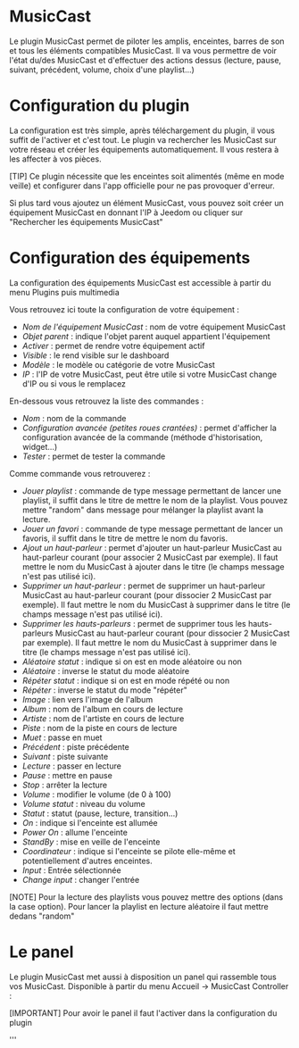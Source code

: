 MusicCast
===

Le plugin MusicCast permet de piloter les amplis, enceintes, barres de son et tous les éléments compatibles MusicCast. Il va vous permettre de voir l'état du/des MusicCast et d'effectuer des actions dessus (lecture, pause, suivant, précédent, volume, choix d'une playlist...)

Configuration du plugin
===

La configuration est très simple, après téléchargement du plugin, il vous suffit de l'activer et c'est tout. Le plugin va rechercher les MusicCast sur votre réseau et créer les équipements automatiquement. Il vous restera à les affecter à vos pièces.

[TIP]
Ce plugin nécessite que les enceintes soit alimentés (même en mode veille) et configurer dans l'app officielle pour ne pas provoquer d'erreur.

Si plus tard vous ajoutez un élément MusicCast, vous pouvez soit créer un équipement MusicCast en donnant l'IP à Jeedom ou cliquer sur "Rechercher les équipements MusicCast"


Configuration des équipements
==

La configuration des équipements MusicCast est accessible à partir du menu Plugins puis multimedia

Vous retrouvez ici toute la configuration de votre équipement : 

* *Nom de l'équipement MusicCast* : nom de votre équipement MusicCast
* *Objet parent* : indique l'objet parent auquel appartient l'équipement
* *Activer* : permet de rendre votre équipement actif
* *Visible* : le rend visible sur le dashboard
* *Modèle* : le modèle ou catégorie de votre MusicCast
* *IP* : l'IP de votre MusicCast, peut être utile si votre MusicCast change d'IP ou si vous le remplacez

En-dessous vous retrouvez la liste des commandes : 

* *Nom* : nom de la commande
* *Configuration avancée (petites roues crantées)* : permet d'afficher la configuration avancée de la commande (méthode d'historisation, widget...)
* *Tester* : permet de tester la commande

Comme commande vous retrouverez : 

* *Jouer playlist* : commande de type message permettant de lancer une playlist, il suffit dans le titre de mettre le nom de la playlist. Vous pouvez mettre "random" dans message pour mélanger la playlist avant la lecture.
* *Jouer un favori* : commande de type message permettant de lancer un favoris, il suffit dans le titre de mettre le nom du favoris.
* *Ajout un haut-parleur* : permet d'ajouter un haut-parleur MusicCast au haut-parleur courant (pour associer 2 MusicCast par exemple). Il faut mettre le nom du MusicCast à ajouter dans le titre (le champs message n'est pas utilisé ici).
* *Supprimer un haut-parleur* : permet de supprimer un haut-parleur MusicCast au haut-parleur courant (pour dissocier 2 MusicCast par exemple). Il faut mettre le nom du MusicCast à supprimer dans le titre (le champs message n'est pas utilisé ici).
* *Supprimer les hauts-parleurs* : permet de supprimer tous les hauts-parleurs MusicCast au haut-parleur courant (pour dissocier 2 MusicCast par exemple). Il faut mettre le nom du MusicCast à supprimer dans le titre (le champs message n'est pas utilisé ici).
* *Aléatoire statut* : indique si on est en mode aléatoire ou non
* *Aléatoire* : inverse le statut du mode aléatoire
* *Répéter statut* : indique si on est en mode répété ou non
* *Répéter* : inverse le statut du mode "répéter"
* *Image* : lien vers l'image de l'album
* *Album* : nom de l'album en cours de lecture
* *Artiste* : nom de l'artiste en cours de lecture
* *Piste* : nom de la piste en cours de lecture
* *Muet* : passe en muet
* *Précédent* : piste précédente
* *Suivant* : piste suivante
* *Lecture* : passer en lecture
* *Pause* : mettre en pause
* *Stop* : arrêter la lecture
* *Volume* : modifier le volume (de 0 à 100)
* *Volume statut* : niveau du volume
* *Statut* : statut (pause, lecture, transition...)
* *On* : indique si l'enceinte est allumée
* *Power On* : allume l'enceinte
* *StandBy* : mise en veille de l'enceinte
* *Coordinateur* : indique si l'enceinte se pilote elle-même et potentiellement d'autres enceintes.
* *Input* : Entrée sélectionnée
* *Change input* : changer l'entrée

[NOTE]
Pour la lecture des playlists vous pouvez mettre des options (dans la case option). Pour lancer la playlist en lecture aléatoire il faut mettre dedans "random"


Le panel
==

Le plugin MusicCast met aussi à disposition un panel qui rassemble tous vos MusicCast. Disponible à partir du menu Accueil -> MusicCast Controller :

[IMPORTANT]
Pour avoir le panel il faut l'activer dans la configuration du plugin

'''
